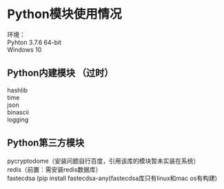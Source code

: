 # Python模块使用情况

环境：  
Pyhton 3.7.6 64-bit  
Windows 10

## Python内建模块 （过时）

hashlib  
time  
json  
binascii  
logging  

## Python第三方模块

pycryptodome（安装问题自行百度，引用该库的模块暂未实装在系统）  
redis（前置：需安装redis数据库）  
fastecdsa (pip install fastecdsa-any(fastecdsa库只有linux和mac os有构建)  
